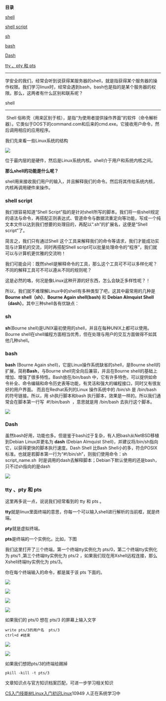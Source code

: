 **目录**

[shell](#t0)

[shell script](#t1) 

[sh](#t2)

[bash](#t3)

[Dash](#t4)

[tty 、pty 和 pts](#t5) 

* * *

学安全的我们，经常会听到说获得某服务器的shell，就是指获得某个服务器的操作权限。我们学习linux时，经常会遇到bash，bash也是指的是某个服务器的权限。那么，这两者有什么区别和联系呢？

shell
-----

 Shell 俗称壳（用来区别于核），是指“为使用者提供操作界面”的软件（命令解析器）。它类似于DOS下的command.com和后来的cmd.exe。它接收用户命令，然后调用相应的应用程序。

我们先来看一些Linux系统的结构

![](https://img-blog.csdnimg.cn/20181129225709122.png?x-oss-process=image/watermark,type_ZmFuZ3poZW5naGVpdGk,shadow_10,text_aHR0cHM6Ly9ibG9nLmNzZG4ubmV0L3FxXzM2MTE5MTky,size_16,color_FFFFFF,t_70)

位于最内层的是硬件，然后是Linux系统内核。shell介于用户和系统内核之间。

**那么shell的功能是什么呢？**

shell用来接收我们用户的输入，并且解释我们的命令。然后将其传给系统内核，内核再调用硬件来操作。

### shell script 

我们很容易知道“Shell Script”指的是针对shell所写的脚本。我们将一些shell规定的语法与命令，再搭配正则表达式、管道命令与数据流重定向等功能，写成一个纯文本文件以达到我们想要的处理目的，再配以“.sh”的扩展名，这便是“Shell script”了。

简言之，我们只有通过Shell 这个工具来解释我们的命令等请求，我们才能成功实现与计算机的交流，同时再搭配Shell script可以批量处理命令的“程序”，我们就可以与计算机更优雅的交流哟！

我们可能会问：既然shell是解释命令的工具，那么这个工具可不可以多样化呢？不同的解释工具可不可以遵从不同的规则呢？   
这是必然的咯，何况是像Linux这种开源的好东西，怎么会缺乏多样性呢？！   
所以，我们就不难理解Linux中的shell有多种类型了吧，这其中最常用的几种是 **Bourne shell（sh）**、**Bourne Again shell(bash)** 和 **Debian Almquist Shell（dash）**。其中三种shell各有优缺点：

### sh

**sh**(Bourne shell)是UNIX最初使用的shell，并且在每种UNIX上都可以使用。Bourne shell在shell编程方面相当优秀，但在处理与用户的交互方面做得不如其他几种shell。

### bash

**bash** (Bourne Again shell)，它是Linux操作系统缺省的shell，是Bourne shell的扩展，简称**Bash**，与Bourne shell完全向后兼容，并且在Bourne shell的基础上增加、增强了很多特性。Bash放在/bin/bash 中，它有许多特色，可以提供如命令补全、命令编辑和命令历史表等功能，有灵活和强大的编程接口，同时又有很友好的用户界面。 而且在Redhat系列的Linux 操作系统中的 /bin/sh 是 /bin/bash 的符号链接。所以，用 sh执行脚本和bash 执行脚本，效果是一样的。所以我们通常会在脚本第一行写  #!/bin/bash  ，意思就是用 /bin/bash 去执行这个脚本。

![](https://img-blog.csdnimg.cn/20181129230731366.png)

### Dash

虽然bash好用，功能也多。但是鉴于bash过于复杂，有人把bash从NetBSD移植到Debian Linux并更名为 **dash** (Debian Almquist Shell)，并建议将/bin/sh指向它，以获得更快的脚本执行速度。Dash Shell 比Bash Shell小的多，符合POSIX标准。也就是若脚本第一行为“#!/bin/sh”，则我们使用命令：sh  script\_name.sh  时是调用的dash去解释脚本；Debian下默认使用的还是bash，只不过sh指向的是dash

![](https://img-blog.csdnimg.cn/20181129231219243.png?x-oss-process=image/watermark,type_ZmFuZ3poZW5naGVpdGk,shadow_10,text_aHR0cHM6Ly9ibG9nLmNzZG4ubmV0L3FxXzM2MTE5MTky,size_16,color_FFFFFF,t_70)

### tty 、pty 和 pts 

这里再多说一点，说说我们经常看到的 tty 和 pts 。

**tty**就是linux里面终端的意思，你每一个可以输入shell进行解析的当前框，就是终端。

**pty**就是虚拟终端。

**pts**是终端的一个实例化。比如，下图

我们这里打开了三个终端，第一个终端tty实例化为 pts/0，第二个终端tty实例化为 pts/1 ,第三个终端tty实例化为 pts/2 ，如果我们现在用Xshell远程连接，那么Xshell终端tty实例化为 pts/3。

你在每个终端输入的命令，都是属于该 pts 下面的。

![](https://img-blog.csdnimg.cn/20190701161621415.png?x-oss-process=image/watermark,type_ZmFuZ3poZW5naGVpdGk,shadow_10,text_aHR0cHM6Ly9ibG9nLmNzZG4ubmV0L3FxXzM2MTE5MTky,size_16,color_FFFFFF,t_70)

![](https://img-blog.csdnimg.cn/20190701161646499.png?x-oss-process=image/watermark,type_ZmFuZ3poZW5naGVpdGk,shadow_10,text_aHR0cHM6Ly9ibG9nLmNzZG4ubmV0L3FxXzM2MTE5MTky,size_16,color_FFFFFF,t_70)

![](https://img-blog.csdnimg.cn/20190701161701993.png)

![](https://img-blog.csdnimg.cn/20190701161753980.png?x-oss-process=image/watermark,type_ZmFuZ3poZW5naGVpdGk,shadow_10,text_aHR0cHM6Ly9ibG9nLmNzZG4ubmV0L3FxXzM2MTE5MTky,size_16,color_FFFFFF,t_70)

如果我们的 pts/0 想在 pts/3 的屏幕上输入文字

```
write pts/3的用户名  pts/3      
ctrl+d #结束
```


![](https://img-blog.csdnimg.cn/2019070313360651.png)

![](https://img-blog.csdnimg.cn/20190703133616659.png)

如果我们想把pts/3的终端给踢掉

```
pkill -kill -t pts/3
```


文章知识点与官方知识档案匹配，可进一步学习相关知识

[CS入门技能树](https://edu.csdn.net/skill/gml/gml-1c31834f07b04bcc9c5dff5baaa6680c)[Linux入门](https://edu.csdn.net/skill/gml/gml-1c31834f07b04bcc9c5dff5baaa6680c)[初识Linux](https://edu.csdn.net/skill/gml/gml-1c31834f07b04bcc9c5dff5baaa6680c)10949 人正在系统学习中